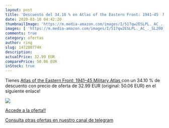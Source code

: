 ```yaml
---
layout: post
title: 'Descuento del 34.10 % en Atlas of the Eastern Front: 1941–45  Mil'
date: 2020-03-10 04:42:20
thumbnailImage: 'https://m.media-amazon.com/images/I/517qw2ESLPL._AC_._SL200_.jpg'
images: [ 'https://m.media-amazon.com/images/I/517qw2ESLPL._AC_._SL200_.jpg' ]
comments: true
category: ofertas
author: ring
slug: 147280774X
description:
actualPrice: 32.99 EUR
comparePrice: 50.06 EUR
inStock: true
---
```


Tienes [Atlas of the Eastern Front: 1941–45  Military Atlas ](https://www.amazon.com/dp/147280774X/?tag=redken08-20) con un 34.10 % de descuento con precio de oferta de 32.99 EUR (original: 50.06 EUR) en el siguiente enlace!

[![](https://m.media-amazon.com/images/I/517qw2ESLPL._AC_._SL200_.jpg)](https://www.amazon.com/dp/147280774X/?tag=redken08-20)

[Accede a la oferta!!](https://www.amazon.com/dp/147280774X/?tag=redken08-20)

[Consulta otras ofertas en nuestro canal de telegram](https://t.me/s/ofertas25)
